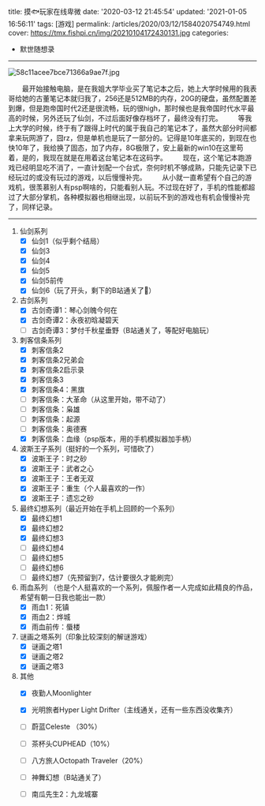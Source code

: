 title: 摸🐟玩家在线卑微
date: '2020-03-12 21:45:54'
updated: '2021-01-05 16:56:11'
tags: [游戏]
permalink: /articles/2020/03/12/1584020754749.html
cover: https://tmx.fishpi.cn/img/20210104172430131.jpg
categories: 
- 默世随想录
---
![58c11acee7bce71366a9ae7f.jpg](https://tmx.fishpi.cn/img/20210104172430131.jpg)

&emsp;&emsp;最开始接触电脑，是在我姐大学毕业买了笔记本之后，她上大学时候用的我表哥给她的古董笔记本就归我了，256还是512MB的内存，20G的硬盘，虽然配置差到爆，但是跑帝国时代2还是很流畅，玩的很high，那时候也是我帝国时代水平最高的时候，另外还玩了仙剑，不过后面好像存档坏了，最终没有打完。
&emsp;&emsp;等我上大学的时候，终于有了跟得上时代的属于我自己的笔记本了，虽然大部分时间都拿来玩网游了，囧rz，但是单机也是玩了一部分的。记得是10年底买的，到现在也快10年了，我给换了固态，加了内存，8G极限了，安上最新的win10在这里苟着，是的，我现在就是在用着这台笔记本在这码字。
&emsp;&emsp;现在，这个笔记本跑游戏已经明显吃不消了，一直计划配一个台式，奈何时机不够成熟，只能先记录下已经玩过的或没有玩过的游戏，以后慢慢补完。
&emsp;&emsp;从小就一直希望有个自己的游戏机，很羡慕别人有psp啊啥的，只能看别人玩。不过现在好了，手机的性能都超过了大部分掌机，各种模拟器也相继出现，以前玩不到的游戏也有机会慢慢补完了，同样记录。

---

1. 仙剑系列
   * [x] 仙剑1（似乎剩个结局）
   * [x] 仙剑3
   * [x] 仙剑4
   * [x] 仙剑5
   * [x] 仙剑5前传
   * [x] 仙剑6（玩了开头，剩下的B站通关了🤪）
2. 古剑系列
   * [x] 古剑奇谭1：琴心剑魄今何在
   * [x] 古剑奇谭2：永夜初晗凝碧天
   * [ ] 古剑奇谭3：梦付千秋星垂野（B站通关了，等配好电脑玩）
3. 刺客信条系列
   * [x] 刺客信条2
   * [x] 刺客信条2兄弟会
   * [x] 刺客信条2启示录
   * [x] 刺客信条3
   * [x] 刺客信条4：黑旗
   * [ ] 刺客信条：大革命（从这里开始，带不动了）
   * [ ] 刺客信条：枭雄
   * [ ] 刺客信条：起源
   * [ ] 刺客信条：奥德赛
   * [x] 刺客信条：血缘（psp版本，用的手机模拟器加手柄）
4. 波斯王子系列（挺好的一个系列，可惜砍了）
   * [x] 波斯王子：时之砂
   * [x] 波斯王子：武者之心
   * [x] 波斯王子：王者无双
   * [x] 波斯王子：重生（个人最喜欢的一作）
   * [x] 波斯王子：遗忘之砂
5. 最终幻想系列（最近开始在手机上回顾的一个系列）
   * [x] 最终幻想1
   * [x] 最终幻想2
   * [x] 最终幻想3
   * [ ] 最终幻想4
   * [ ] 最终幻想5
   * [ ] 最终幻想6
   * [ ] 最终幻想7（先预留到7，估计要很久才能刷完）
6. 雨血系列 （也是个人挺喜欢的一个系列，佩服作者一人完成如此精良的作品，希望有朝一日我也能出一款）
   * [x] 雨血1：死镇
   * [x] 雨血2：烨城
   * [x] 雨血前传：蜃楼
7. 谜画之塔系列（印象比较深刻的解谜游戏）
   * [x] 谜画之塔1
   * [x] 谜画之塔2
   * [x] 谜画之塔3
8. 其他
   * [x] 夜勤人Moonlighter
   * [x] 光明旅者Hyper Light Drifter（主线通关，还有一些东西没收集齐）
   * [ ] 蔚蓝Celeste （30%）
   * [ ] 茶杯头CUPHEAD（10%）
   * [ ] 八方旅人Octopath Traveler（20%）
   * [ ] 神舞幻想（B站通关了）
   * [ ] 南瓜先生2：九龙城寨

